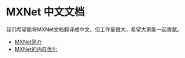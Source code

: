 # MXNet 中文文档

我们希望能将MXNet文档翻译成中文。但工作量很大，希望大家能一起贡献。

- [MXNet简介](./overview.html)
- [MXNet的内存优化](./note_memory.html)
